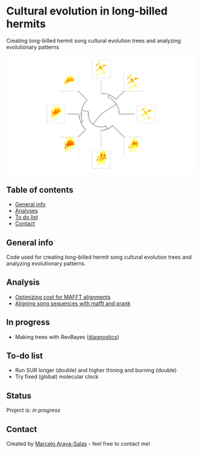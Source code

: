 Cultural evolution in long-billed hermits
================

Creating long-billed hermit song cultural evolution trees and analyzing evolutionary patterns

<!-- README.md is generated from README.Rmd. Please edit that file -->
![Example figure](./img/example_fig.png)

Table of contents
-----------------

-   [General info](#general-info)
-   [Analyses](#Analyses)
-   [To do list](#to-do-list)
-   [Contact](#contact)

General info
------------

Code used for creating long-billed hermit song cultural evolution trees and analyzing evolutionary patterns.

Analysis
--------

-   [Optimizing cost for MAFFT alignments](https://rpubs.com/marcelo-araya-salas/601010)
-   [Aligning song sequences with mafft and prank](https://rpubs.com/marcelo-araya-salas/601065)

In progress
-----------

-   Making trees with RevBayes ([diagnostics](https://rpubs.com/marcelo-araya-salas/622214))

To-do list
----------

-   Run SUR longer (double) and higher thining and burning (double)
-   Try fixed (global) molecular clock

Status
------

Project is: *in progress*

Contact
-------

Created by [Marcelo Araya-Salas](https://marceloarayasalas.weebly.com/) - feel free to contact me!
